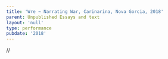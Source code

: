 ```yaml
---
title: 'Wre ~ Narrating War, Carinarina, Nova Gorcia, 2018'
parent: Unpublished Essays and text
layout: 'null'
type: performance
pubdate: '2018'
---
```

//
